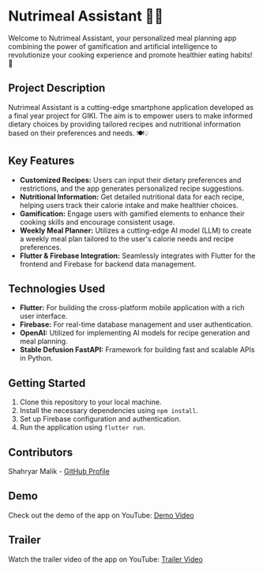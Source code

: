 # Nutrimeal Assistant 🥗📱

Welcome to Nutrimeal Assistant, your personalized meal planning app combining the power of gamification and artificial intelligence to revolutionize your cooking experience and promote healthier eating habits! 🌟

## Project Description

Nutrimeal Assistant is a cutting-edge smartphone application developed as a final year project for GIKI. The aim is to empower users to make informed dietary choices by providing tailored recipes and nutritional information based on their preferences and needs. 🍽️💡

## Key Features

- **Customized Recipes:** Users can input their dietary preferences and restrictions, and the app generates personalized recipe suggestions.
- **Nutritional Information:** Get detailed nutritional data for each recipe, helping users track their calorie intake and make healthier choices.
- **Gamification:** Engage users with gamified elements to enhance their cooking skills and encourage consistent usage.
- **Weekly Meal Planner:** Utilizes a cutting-edge AI model (LLM) to create a weekly meal plan tailored to the user's calorie needs and recipe preferences.
- **Flutter & Firebase Integration:** Seamlessly integrates with Flutter for the frontend and Firebase for backend data management.

## Technologies Used

- **Flutter:** For building the cross-platform mobile application with a rich user interface.
- **Firebase:** For real-time database management and user authentication.
- **OpenAI:** Utilized for implementing AI models for recipe generation and meal planning.
- **Stable Defusion FastAPI:** Framework for building fast and scalable APIs in Python.

## Getting Started

1. Clone this repository to your local machine.
2. Install the necessary dependencies using `npm install`.
3. Set up Firebase configuration and authentication.
4. Run the application using `flutter run`.

## Contributors

Shahryar Malik - [GitHub Profile](https://github.com/shahryarmalik)

## Demo

Check out the demo of the app on YouTube: [Demo Video](https://www.youtube.com/watch?v=K27_Lsnc4lg)

## Trailer

Watch the trailer video of the app on YouTube: [Trailer Video](https://www.youtube.com/watch?v=G4htsT7FX5s)
